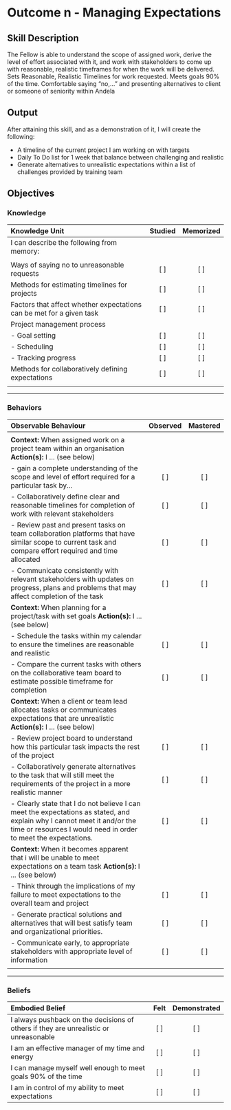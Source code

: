 # Outcome n - Managing Expectations

## Skill Description

The Fellow is able to understand the scope of assigned work, derive the level of effort associated with it, and work with stakeholders to come up with reasonable, realistic timeframes for when the work will be delivered.   Sets Reasonable, Realistic Timelines for work requested. Meets goals 90% of the time.  Comfortable saying “no,...” and presenting alternatives to client or someone of seniority within Andela

## Output

After attaining this skill, and as a demonstration of it, I will create the following:

- A timeline of the current project I am working on with targets
- Daily To Do list for 1 week that balance between challenging and realistic
- Generate alternatives to unrealistic expectations within a list of challenges provided by training team

## Objectives

### Knowledge

| Knowledge Unit | Studied | Memorized |
|:---|:---:|:---:|
| I can describe the following from memory: | | | |
| | | |
| Ways of saying no to unreasonable requests | [ ] | [ ] |
| Methods for estimating timelines for projects | [ ] | [ ] |
| Factors that affect whether expectations can be met for a given task | [ ]  | [ ] |
| Project management process | | |
| - Goal setting | [ ] | [ ] |
| - Scheduling | [ ] | [ ] |
| - Tracking progress | [ ] | [ ] |
| Methods for collaboratively defining expectations | [ ]  | [ ] |
| | | |
---

### Behaviors

| Observable Behaviour | Observed | Mastered |
|:---|:---:|:---:|
| | | |
| **Context:** When assigned work on a project  team within an organisation **Action(s):** I ... (see below) |  |  |
| - gain a complete understanding of the scope and level of effort required for a particular task by... | [ ] | [ ] |
| - Collaboratively define clear and reasonable timelines for completion of work with relevant stakeholders | [ ] | [ ] |
| - Review past and present tasks on team collaboration platforms that have similar scope to current task and compare effort required and time allocated | [ ] | [ ] |
| - Communicate consistently with relevant stakeholders with updates on progress, plans and problems that may affect completion of the task | [ ] | [ ] |
| **Context:** When planning for a project/task with set goals **Action(s):** I ... (see below) |  |  |
| - Schedule the tasks within my calendar to ensure the timelines are reasonable and realistic | [ ] | [ ] |
| - Compare the current tasks with others on the collaborative team board to estimate possible timeframe for completion | [ ] | [ ] |
| **Context:** When a client or team lead allocates tasks or communicates expectations that are unrealistic **Action(s):** I ... (see below) |  |  |
| - Review project board to understand how this particular task impacts the rest of the project | [ ] | [ ] |
| - Collaboratively generate alternatives to the task that will still meet the requirements of the project in a more realistic manner | [ ] | [ ] |
| - Clearly state that I do not believe I can meet the expectations as stated, and explain why I cannot meet it and/or the time or resources I would need in order to meet the expectations. | [ ] | [ ] |
| **Context:** When it becomes apparent that i will be unable to meet expectations on a team task **Action(s):** I ... (see below) |  |  |
| - Think through the implications of my failure to meet expectations to the overall team and project| [ ] | [ ] |
| - Generate practical solutions and alternatives that will best satisfy team and organizational priorities. | [ ] | [ ] |
| - Communicate early, to appropriate stakeholders with appropriate level of information | [ ] | [ ] |
| | | |

---

### Beliefs

| Embodied Belief | Felt | Demonstrated |
|:---|:---:|:---:|
| I always pushback on the decisions of others if they are unrealistic or unreasonable | [ ] | [ ] |
| I am an effective manager of my time and energy | [ ] | [ ] |
| I can manage myself well enough to meet goals 90% of the time | [ ] | [ ] |
| I am in control of my ability to meet expectations | [ ] | [ ] |